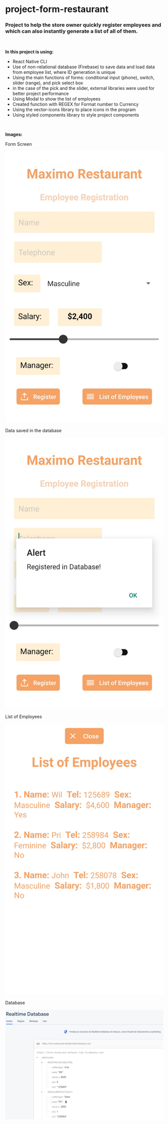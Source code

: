 # project-form-restaurant

### Project to help the store owner quickly register employees and which can also instantly generate a list of all of them.
<br/>

**In this project is using:** <br/>
- React Native CLI 
- Use of non-relational database (Firebase) to save data and load data from employee list, where ID generation is unique
- Using the main functions of forms: conditional input (phone), switch, slider (range), and pick select box
- in the case of the pick and the slider, external libraries were used for better project performance
- Using Modal to show the list of employees
- Created function with REGEX for Format number to Currency
- Using the vector-icons library to place icons in the program
- Using styled components library to style project components
<br/>


**Images:**

Form Screen

![alt text](project/src/assets/screen1.jpeg) 
<br/>

Data saved in the database

![alt text](project/src/assets/screen2.jpeg)
<br/>

List of Employees

![alt text](project/src/assets/screen3.jpeg)
<br/>

Database

![alt text](project/src/assets/database.png)
<br/>